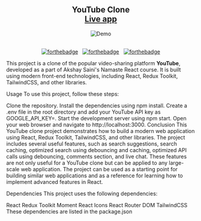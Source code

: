 <h2 align="center">
  YouTube Clone<br/>
  <a target="_blank" href="https://rahul-jassal-jusmusic.vercel.app/" target="_blank">Live app</a>
</h2>
<div align="center">
  <img alt="Demo" src="./src/assets/Youtube.svg" />
</div>

<br/>
<center>

[![forthebadge](https://forthebadge.com/images/badges/built-with-love.svg)](https://forthebadge.com) &nbsp;
[![forthebadge](https://forthebadge.com/images/badges/made-with-javascript.svg)](https://forthebadge.com) &nbsp;
[![forthebadge](https://forthebadge.com/images/badges/open-source.svg)](https://forthebadge.com)

</center>

<p>
 
This project is a clone of the popular video-sharing platform <b>YouTube</b>, developed as a part of Akshay Saini's Namaste React course. It is built using modern front-end technologies, including React, Redux Toolkit, TailwindCSS, and other libraries.

</p>

Usage
To use this project, follow these steps:

Clone the repository.
Install the dependencies using npm install.
Create a .env file in the root directory and add your YouTube API key as GOOGLE_API_KEY=<your-api-key>.
Start the development server using npm start.
Open your web browser and navigate to http://localhost:3000.
Conclusion
This YouTube clone project demonstrates how to build a modern web application using React, Redux Toolkit, TailwindCSS, and other libraries. The project includes several useful features, such as search suggestions, search caching, optimized search using debouncing and caching, optimized API calls using debouncing, comments section, and live chat. These features are not only useful for a YouTube clone but can be applied to any large-scale web application. The project can be used as a starting point for building similar web applications and as a reference for learning how to implement advanced features in React.

Dependencies
This project uses the following dependencies:

React
Redux Toolkit
Moment
React Icons
React Router DOM
TailwindCSS
These dependencies are listed in the package.json
